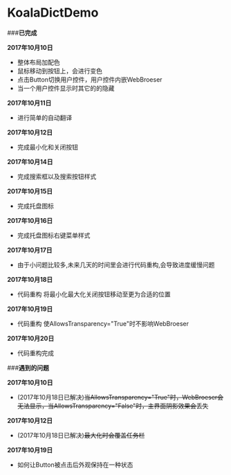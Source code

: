 KoalaDictDemo
====

###**已完成**

**2017年10月10日**
- 整体布局加配色
- 鼠标移动到按钮上，会进行变色
- 点击Button切换用户控件，用户控件内嵌WebBroeser
- 当一个用户控件显示时其它的的隐藏

**2017年10月11日**
- 进行简单的自动翻译

**2017年10月12日**
- 完成最小化和关闭按钮

**2017年10月14日**
- 完成搜索框以及搜索按钮样式

**2017年10月15日**
- 完成托盘图标

**2017年10月16日**
- 完成托盘图标右键菜单样式

**2017年10月17日**
- 由于小问题比较多,未来几天的时间里会进行代码重构,会导致进度缓慢问题

**2017年10月18日**
- 代码重构 将最小化最大化关闭按钮移动至更为合适的位置 

**2017年10月19日**
- 代码重构 使AllowsTransparency="True"时不影响WebBroeser

**2017年10月20日**
- 代码重构完成

###**遇到的问题**

**2017年10月10日**
- (2017年10月18日已解决)~~当AllowsTransparency="True"时，WebBroeser会无法显示，当AllowsTransparency="False"时，主界面阴影效果会丢失~~

**2017年10月12日**
- (2017年10月18日已解决)~~最大化时会覆盖任务栏~~

**2017年10月19日**
- 如何让Button被点击后外观保持在一种状态